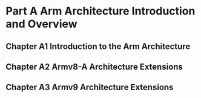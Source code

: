 # Part A Arm Architecture Introduction and Overview 
## Chapter A1 Introduction to the Arm Architecture
## Chapter A2 Armv8-A Architecture Extensions 
## Chapter A3 Armv9 Architecture Extensions
